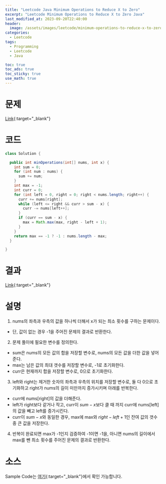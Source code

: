```yaml
---
title: "Leetcode Java Minimum Operations to Reduce X to Zero"
excerpt: "Leetcode Minimum Operations to Reduce X to Zero Java"
last_modified_at: 2023-09-20T22:40:00
header:
  image: /assets/images/leetcode/minimum-operations-to-reduce-x-to-zero.png
categories:
  - Leetcode
tags:
  - Programming
  - Leetcode
  - Java

toc: true
toc_ads: true
toc_sticky: true
use_math: true
---
```

# 문제
[Link](https://leetcode.com/problems/minimum-operations-to-reduce-x-to-zero){:target="_blank"}

# 코드
```java
class Solution {

  public int minOperations(int[] nums, int x) {
    int sum = 0;
    for (int num : nums) {
      sum += num;
    }
    int max = -1;
    int curr = 0;
    for (int left = 0, right = 0; right < nums.length; right++) {
      curr += nums[right];
      while (left <= right && curr > sum - x) {
        curr -= nums[left++];
      }
      if (curr == sum - x) {
        max = Math.max(max, right - left + 1);
      }
    }
    return max == -1 ? -1 : nums.length - max;
  }

}
```

# 결과
[Link](https://leetcode.com/problems/minimum-operations-to-reduce-x-to-zero/submissions/1054481507/){:target="_blank"}

# 설명
1. nums의 좌측과 우측의 값을 하나씩 더해서 x가 되는 최소 횟수를 구하는 문제이다.
- 단, 값이 없는 경우 -1을 주어진 문제의 결과로 반환한다.

2. 문제 풀이에 필요한 변수를 정의한다.
- sum은 nums의 모든 값의 합을 저장할 변수로, nums의 모든 값을 더한 값을 넣어준다.
- max는 남은 값의 최대 갯수를 저장할 변수로, -1로 초기화한다.
- curr은 현재까지 합을 저장할 변수로, 0으로 초기화한다.

3. left와 right는 제거한 숫자의 좌측과 우측의 위치를 저장할 변수로, 둘 다 0으로 초기화하고 right가 nums의 길이 미만까지 증가시키며 아래를 반복한다.
- curr에 nums[right]의 값을 더해준다.
- left가 right보다 같거나 작고, curr이 $sum - x$보다 클 때 까지 curr에 nums[left]의 값을 빼고 left를 증가시킨다.
- curr이 $sum - x$와 동일한 경우, max에 max와 $right - left + 1$인 잔여 값의 갯수 중 큰 값을 저장한다.

4. 반복이 완료되면 max가 -1인지 검증하여 -1이면 -1을, 아니면 nums의 길이에서 max를 뺀 최소 횟수를 주어진 문제의 결과로 반환한다.

# 소스
Sample Code는 [여기](https://github.com/GracefulSoul/leetcode/blob/master/src/main/java/gracefulsoul/problems/MinimumOperationsToReduceXToZero.java){:target="_blank"}에서 확인 가능합니다.